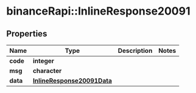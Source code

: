 # binanceRapi::InlineResponse20091


## Properties
Name | Type | Description | Notes
------------ | ------------- | ------------- | -------------
**code** | **integer** |  | 
**msg** | **character** |  | 
**data** | [**InlineResponse20091Data**](inline_response_200_91_data.md) |  | 


